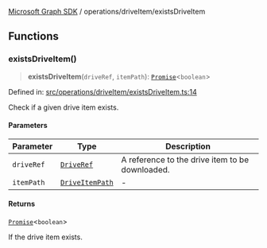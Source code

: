 [Microsoft Graph SDK](../../modules.md) / operations/driveItem/existsDriveItem

## Functions

### existsDriveItem()

> **existsDriveItem**(`driveRef`, `itemPath`): [`Promise`](https://developer.mozilla.org/docs/Web/JavaScript/Reference/Global_Objects/Promise)\<`boolean`\>

Defined in: [src/operations/driveItem/existsDriveItem.ts:14](https://github.com/Future-Secure-AI/microsoft-graph/blob/6f587d043e8277194e9b2feca914ab2cba9d258d/src/operations/driveItem/existsDriveItem.ts#L14)

Check if a given drive item exists.

#### Parameters

| Parameter | Type | Description |
| ------ | ------ | ------ |
| `driveRef` | [`DriveRef`](../../models/DriveRef.md#driveref) | A reference to the drive item to be downloaded. |
| `itemPath` | [`DriveItemPath`](../../models/DriveItemPath.md#driveitempath) | - |

#### Returns

[`Promise`](https://developer.mozilla.org/docs/Web/JavaScript/Reference/Global_Objects/Promise)\<`boolean`\>

If the drive item exists.
